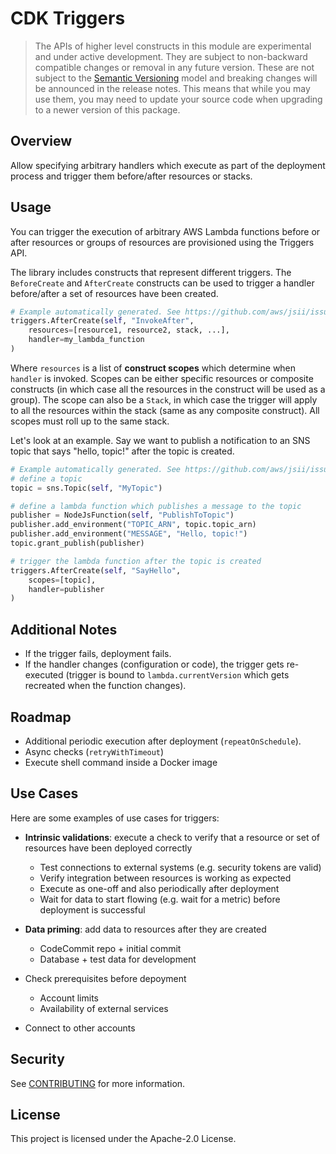 # CDK Triggers

> The APIs of higher level constructs in this module are experimental and under active development.
> They are subject to non-backward compatible changes or removal in any future version. These are
> not subject to the [Semantic Versioning](https://semver.org/) model and breaking changes will be
> announced in the release notes. This means that while you may use them, you may need to update
> your source code when upgrading to a newer version of this package.

## Overview

Allow specifying arbitrary handlers which execute as part of the deployment process and trigger them before/after resources or stacks.

## Usage

You can trigger the execution of arbitrary AWS Lambda functions before or after resources or groups of resources are provisioned using the Triggers API.

The library includes constructs that represent different triggers. The `BeforeCreate` and `AfterCreate` constructs can be used to trigger a handler before/after a set of resources have been created.

```python
# Example automatically generated. See https://github.com/aws/jsii/issues/826
triggers.AfterCreate(self, "InvokeAfter",
    resources=[resource1, resource2, stack, ...],
    handler=my_lambda_function
)
```

Where `resources` is a list of **construct scopes** which determine when `handler` is invoked. Scopes can be either specific resources or composite constructs (in which case all the resources in the construct will be used as a group). The scope can also be a `Stack`, in which case the trigger will apply to all the resources within the stack (same as any composite construct). All scopes must roll up to the same stack.

Let's look at an example. Say we want to publish a notification to an SNS topic that says "hello, topic!" after the topic is created.

```python
# Example automatically generated. See https://github.com/aws/jsii/issues/826
# define a topic
topic = sns.Topic(self, "MyTopic")

# define a lambda function which publishes a message to the topic
publisher = NodeJsFunction(self, "PublishToTopic")
publisher.add_environment("TOPIC_ARN", topic.topic_arn)
publisher.add_environment("MESSAGE", "Hello, topic!")
topic.grant_publish(publisher)

# trigger the lambda function after the topic is created
triggers.AfterCreate(self, "SayHello",
    scopes=[topic],
    handler=publisher
)
```

## Additional Notes

* If the trigger fails, deployment fails.
* If the handler changes (configuration or code), the trigger gets re-executed (trigger is bound to `lambda.currentVersion` which gets recreated
  when the function changes).

## Roadmap

* Additional periodic execution after deployment (`repeatOnSchedule`).
* Async checks (`retryWithTimeout`)
* Execute shell command inside a Docker image

## Use Cases

Here are some examples of use cases for triggers:

* **Intrinsic validations**: execute a check to verify that a resource or set of resources have been deployed correctly

  * Test connections to external systems (e.g. security tokens are valid)
  * Verify integration between resources is working as expected
  * Execute as one-off and also periodically after deployment
  * Wait for data to start flowing (e.g. wait for a metric) before deployment is successful
* **Data priming**: add data to resources after they are created

  * CodeCommit repo + initial commit
  * Database + test data for development
* Check prerequisites before depoyment

  * Account limits
  * Availability of external services
* Connect to other accounts

## Security

See [CONTRIBUTING](CONTRIBUTING.md#security-issue-notifications) for more information.

## License

This project is licensed under the Apache-2.0 License.
